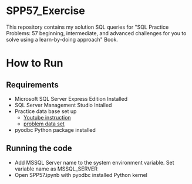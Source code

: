 # SPP57_Exercise
This repository contains my solution SQL queries for "SQL Practice Problems: 57 beginning, intermediate, and advanced challenges for you to solve using a learn-by-doing approach" Book. 

# How to Run 
## Requirements 
- Microsoft SQL Server Express Edition Installed
- SQL Server Management Studio Intalled
- Practice data base set up 
  - [Youtube instruction](https://www.youtube.com/watch?v=u62uD1RHRv4&feature=youtu.be)
  - [problem data set](https://sqlpracticeproblems.com/Resources)
- pyodbc Python package installed 

## Running the code 
- Add MSSQL Server name to the system environment variable. Set variable name as MSSQL_SERVER
- Open SPP57.ipynb with pyodbc installed Python kernel
 
